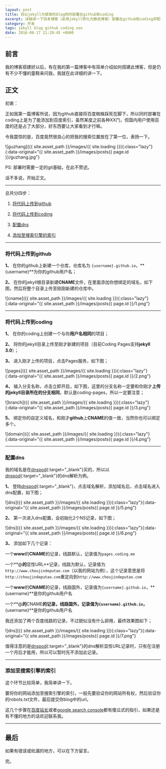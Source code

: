 ```yaml
---
layout: post
title: 将以jekyll为框架的blog同时部署在github和coding
excerpt: 详细讲一下将本博客（采用jekyll转化为静态博客）部署在github和coding并配置dns的过程 ，同时支持百度和google索引。
category: 开发
tags: jekyll blog github coding seo
date: 2016-08-17 21:20:45 +0800
---
```


## 前言

我的博客搭建好以后，有在我的第一篇博客中有简单介绍如何搭建此博客，但是仍有不少不懂的童鞋来问我，我就在此详细的讲一下。

## 正文

初衷：

正如我第一篇博客所说，因为github直接将百度蜘蛛踩死在脚下，所以同时部署在coding上是为了能添加到百度索引，虽然某度之前各种XX门，但国内用户使用百度的还是占了大部分，好东西要让大家看到才行嘛。

令我震惊的是，百度竟然很良心的把我的搜索位置放在了第一位，表扬一下。

![guzhang]({{ site.asset_path }}/images/{{ site.loading }}){:class="lazy"}{:data-original="{{ site.asset_path }}/images/posts{{ page.id }}/guzhang.jpg"}

PS: 部署时需要一定的git基础，在此不赘述。

话不多说，开始正文。

***

总共分四步：

1. [将代码上传到github](#github)

2. [将代码上传到coding](#coding)

3. [配置dns](#dns)

4. [添加至搜索引擎的索引](#section-2)

***

### 将代码上传到github

**1、** 在你的github上新建一个仓库，仓库名为 `{username}.github.io`，**{username}**为你的github用户名；

**2、** 在你的jekyll根目录新建**CNAME**文件，在里面添加你想绑定的域名，如下图，然后将整个目录上传至刚刚新建的仓库中。

![cname]({{ site.asset_path }}/images/{{ site.loading }}){:class="lazy"}{:data-original="{{ site.asset_path }}/images/posts{{ page.id }}/1.png"}

***

### 将代码上传到coding

**1、** 在你的coding上创建一个与你**用户名相同**的项目；

**2、** 将你的jekyll目录上传至刚才新建的项目（目前Coding Pages支持**jekyll 3.0**）；

**3、** 进入刚才上传的项目，点击Pages服务，如下图；

![pages]({{ site.asset_path }}/images/{{ site.loading }}){:class="lazy"}{:data-original="{{ site.asset_path }}/images/posts{{ page.id }}/2.png"}

**4、** 输入分支名称，点击立即开启，如下图，这里的分支名称一定要和你刚才**上传的jekyll目录所在的分支相同**，默认是coding-pages，所以一定要注意；

![branch]({{ site.asset_path }}/images/{{ site.loading }}){:class="lazy"}{:data-original="{{ site.asset_path }}/images/posts{{ page.id }}/3.png"}

**5、** 绑定你的自定义域名，和刚才**github**上**CNAME**的值一致，当然你也可以绑定多个。

![domain]({{ site.asset_path }}/images/{{ site.loading }}){:class="lazy"}{:data-original="{{ site.asset_path }}/images/posts{{ page.id }}/4.png"}

***

### 配置dns

我的域名是在[dnspod](https://www.dnspod.cn/){:target="_blank"}买的，所以以[dnspod](https://www.dnspod.cn/){:target="_blank"}的dns解析为例。

**1、** 登陆[dnspod](https://www.dnspod.cn/){:target="_blank"}，点击域名解析，添加域名后，点击域名进入dns配置，如下图；

![dns]({{ site.asset_path }}/images/{{ site.loading }}){:class="lazy"}{:data-original="{{ site.asset_path }}/images/posts{{ page.id }}/5.png"}

**2、** 第一次进入dns配置，会初始化2个NS记录，如下图；

![dns]({{ site.asset_path }}/images/{{ site.loading }}){:class="lazy"}{:data-original="{{ site.asset_path }}/images/posts{{ page.id }}/6.png"}

**3、** 添加如下几个记录：

一个**www**的**CNAME**的记录，线路默认，记录值为`pages.coding.me`

一个**@**的**显性URL**记录，线路为默认，记录值为`http://www.choujindeputao.com`（以我的网站为例），这个记录意思是将`http://choujindeputao.com`重定向到`http://www.choujindeputao.com`

一个**www**的**CNAME**的记录，线路国外，记录值为`{username}.github.io`，**{username}**是你的github用户名

一个**@**的**CNAME**的记录，线路国外，记录值为`{username}.github.io`，**{username}**是你的github用户名

我还添加了两个百度线路的记录，不过貌似没有什么卵用，最终效果图如下；

![dns]({{ site.asset_path }}/images/{{ site.loading }}){:class="lazy"}{:data-original="{{ site.asset_path }}/images/posts{{ page.id }}/7.png"}

值得注意的是[dnspod](https://www.dnspod.cn/){:target="_blank"}的dns解析显性URL记录时，只有在注册一个月后才能用，所以可以暂时先不添加此记录。

***

### 添加至搜索引擎的索引

这个环节比较简单，我简单讲一下。

要将你的网站添加至搜索引擎的索引，一般先要验证你的网站所有权，然后验证你的robots.txt文件，最后提交你blog中的url。

这几个步骤在[百度站长](https://zhanzhang.baidu.com/)或者[google search console](https://www.google.com/webmasters/tools/home)都有傻瓜式的指引，如果还是有不懂的地方的话欢迎联系我。

***

## 最后

如果有错误或纰漏的地方，可以在下方留言。

完。
